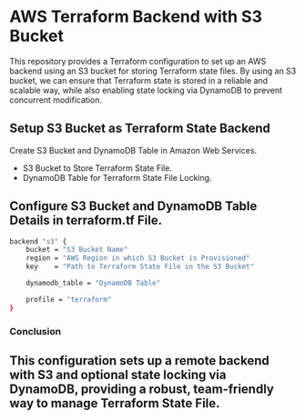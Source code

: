 
# AWS Terraform Backend with S3 Bucket

This repository provides a Terraform configuration to set up an AWS backend using an S3 bucket for storing Terraform state files. By using an S3 bucket, we can ensure that Terraform state is stored in a reliable and scalable way, while also enabling state locking via DynamoDB to prevent concurrent modification.

## Setup S3 Bucket as Terraform State Backend
Create S3 Bucket and DynamoDB Table in Amazon Web Services.
- S3 Bucket to Store Terraform State File.
- DynamoDB Table for Terraform State File Locking.

## Configure S3 Bucket and DynamoDB Table Details in terraform.tf File.
```sh
backend "s3" {
    bucket = "S3 Bucket Name"
    region = "AWS Region in which S3 Bucket is Provisioned"
    key    = "Path to Terraform State File in the S3 Bucket"

    dynamodb_table = "DynamoDB Table"

    profile = "terraform"
}
```

### Conclusion
## This configuration sets up a remote backend with S3 and optional state locking via DynamoDB, providing a robust, team-friendly way to manage Terraform State File.